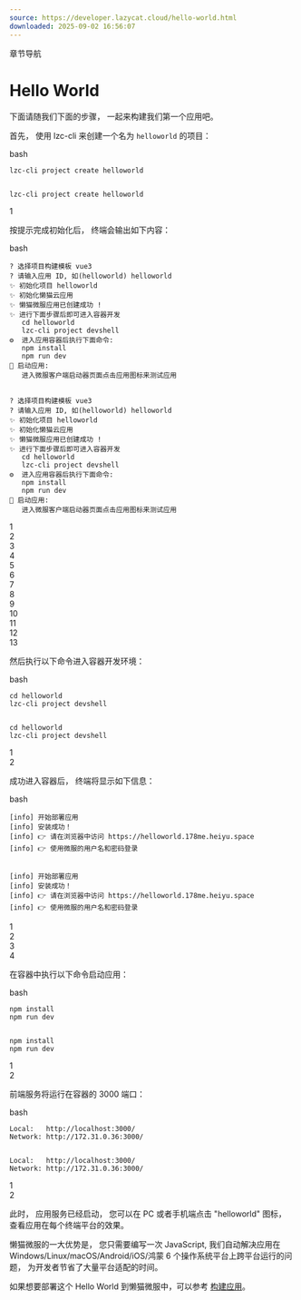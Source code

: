 ```yaml
---
source: https://developer.lazycat.cloud/hello-world.html
downloaded: 2025-09-02 16:56:07
---
```


章节导航

# Hello World ​

下面请随我们下面的步骤， 一起来构建我们第一个应用吧。

首先， 使用 lzc-cli 来创建一个名为 `helloworld` 的项目：

bash
    
    
    lzc-cli project create helloworld
    
    
    lzc-cli project create helloworld

1  


按提示完成初始化后， 终端会输出如下内容：

bash
    
    
    ? 选择项目构建模板 vue3
    ? 请输入应用 ID, 如(helloworld) helloworld
    ✨ 初始化项目 helloworld
    ✨ 初始化懒猫云应用
    ✨ 懒猫微服应用已创建成功 !
    ✨ 进行下面步骤后即可进入容器开发
       cd helloworld
       lzc-cli project devshell
    ⚙️  进入应用容器后执行下面命令:
       npm install
       npm run dev
    🚀 启动应用:
       进入微服客户端启动器页面点击应用图标来测试应用
    
    
    ? 选择项目构建模板 vue3
    ? 请输入应用 ID, 如(helloworld) helloworld
    ✨ 初始化项目 helloworld
    ✨ 初始化懒猫云应用
    ✨ 懒猫微服应用已创建成功 !
    ✨ 进行下面步骤后即可进入容器开发
       cd helloworld
       lzc-cli project devshell
    ⚙️  进入应用容器后执行下面命令:
       npm install
       npm run dev
    🚀 启动应用:
       进入微服客户端启动器页面点击应用图标来测试应用

1  
2  
3  
4  
5  
6  
7  
8  
9  
10  
11  
12  
13  


然后执行以下命令进入容器开发环境：

bash
    
    
    cd helloworld
    lzc-cli project devshell
    
    
    cd helloworld
    lzc-cli project devshell

1  
2  


成功进入容器后， 终端将显示如下信息：

bash
    
    
    [info] 开始部署应用
    [info] 安装成功！
    [info] 👉 请在浏览器中访问 https://helloworld.178me.heiyu.space
    [info] 👉 使用微服的用户名和密码登录
    
    
    [info] 开始部署应用
    [info] 安装成功！
    [info] 👉 请在浏览器中访问 https://helloworld.178me.heiyu.space
    [info] 👉 使用微服的用户名和密码登录

1  
2  
3  
4  


在容器中执行以下命令启动应用：

bash
    
    
    npm install
    npm run dev
    
    
    npm install
    npm run dev

1  
2  


前端服务将运行在容器的 3000 端口：

bash
    
    
    Local:   http://localhost:3000/
    Network: http://172.31.0.36:3000/
    
    
    Local:   http://localhost:3000/
    Network: http://172.31.0.36:3000/

1  
2  


此时， 应用服务已经启动， 您可以在 PC 或者手机端点击 "helloworld" 图标， 查看应用在每个终端平台的效果。

懒猫微服的一大优势是， 您只需要编写一次 JavaScript, 我们自动解决应用在 Windows/Linux/macOS/Android/iOS/鸿蒙 6 个操作系统平台上跨平台运行的问题， 为开发者节省了大量平台适配的时间。

如果想要部署这个 Hello World 到懒猫微服中，可以参考 [构建应用](<https://developer.lazycat.cloud/app-example-python.html#%E6%9E%84%E5%BB%BA%E5%BA%94%E7%94%A8>)。
